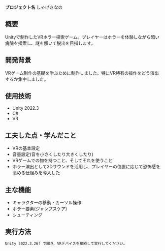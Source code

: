 **プロジェクト名**
しゃげきなの

## 概要
Unityで制作したVRホラー探索ゲーム。プレイヤーはホラーを体験しながら暗い病院を探索し、謎を解いて脱出を目指します。

## 開発背景
VRゲーム制作の基礎を学ぶために制作しました。特にVR特有の操作をどう演出するか集中しました。

## 使用技術
- Unity 2022.3
- C#
- VR

## 工夫した点・学んだこと
- VRの基本設定
- 音量設定(音を小さくしたり大きくしたり)
- VRゲームでの物を持つこと、そしてそれを使うこと
- ホラー演出として3Dサウンドを活用し、プレイヤーの位置に応じて恐怖感を高める仕組みを導入した

## 主な機能
- キャラクターの移動・カーソル操作
- ホラー要素(ジャンプスケア)
- シューティング

## 実行方法
```bash
Unity 2022.3.26f で開き、VRデバイスを接続して実行してください。 　
